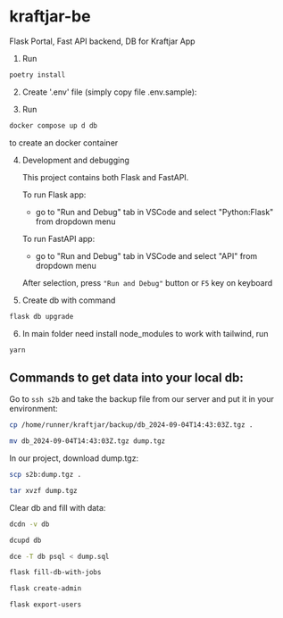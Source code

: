 # kraftjar-be

Flask Portal, Fast API backend, DB for Kraftjar App

1. Run

```bash
poetry install
```

2. Create '.env' file (simply copy file .env.sample):

3. Run

```bash
docker compose up d db
```

to create an docker container

4. Development and debugging

   This project contains both Flask and FastAPI.

   To run Flask app:

   - go to "Run and Debug" tab in VSCode and select "Python:Flask" from dropdown menu

   To run FastAPI app:

   - go to "Run and Debug" tab in VSCode and select "API" from dropdown menu

   After selection, press `"Run and Debug"` button or `F5` key on keyboard

5. Create db with command

```bash
flask db upgrade
```

6. In main folder need install node_modules to work with tailwind, run

```bash
yarn
```

## Commands to get data into your local db:

Go to `ssh s2b` and take the backup file from our server and put it in your environment:

```bash
cp /home/runner/kraftjar/backup/db_2024-09-04T14:43:03Z.tgz .
```

```bash
mv db_2024-09-04T14:43:03Z.tgz dump.tgz
```

In our project, download dump.tgz:

```bash
scp s2b:dump.tgz .
```

```bash
tar xvzf dump.tgz
```

Clear db and fill with data:

```bash
dcdn -v db
```

```bash
dcupd db
```

```bash
dce -T db psql < dump.sql
```

```bash
flask fill-db-with-jobs
```

```bash
flask create-admin
```

```bash
flask export-users
```
